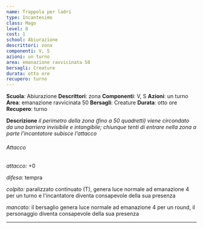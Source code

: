 ```yaml
---
name: Trappola per ladri
type: Incantesimo
class: Mago
level: 8
cost: 1
school: Abiurazione
descrittori: zona
componenti: V, S
azioni: un turno
area: emanazione ravvicinata 50
bersagli: Creature
durata: otto ore
recupero: turno
---
```

**Scuola**: Abiurazione
**Descrittori**: zona
**Componenti**: V, S
**Azioni**: un turno
**Area**: emanazione ravvicinata 50
**Bersagli**: Creature
**Durata**: otto ore
**Recupero**: turno

**Descrizione**
*il perimetro della zona (fino a 50 quadretti) viene circondato da una barriera invisibile e intangibile; chiunque tenti di entrare nella zona a parte l'incantatore subisce l'attacco*

###### Attacco

*attacco:* +0

*difesa:* tempra

*colpito:* paralizzato continuato (T), genera luce normale ad emanazione 4 per un turno e l'incantatore diventa consapevole della sua presenza

*mancato:* il bersaglio genera luce normale ad emanazione 4 per un round, il personaggio diventa consapevole della sua presenza

---